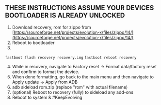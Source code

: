 ## THESE INSTRUCTIONS ASSUME YOUR DEVICES BOOTLOADER IS ALREADY UNLOCKED

1. Download recovery, rom for zippo from [https://sourceforge.net/projects/evolution-x/files/zippo/14/](https://sourceforge.net/projects/evolution-x/files/zippo/14/)
2. Reboot to bootloader
3.
```fastboot flash recovery recovery.img```
```fastboot reboot recovery```

4. While in recovery, navigate to Factory reset -> Format data/factory reset and confirm to format the device.
5. When done formatting, go back to the main menu and then navigate to Apply update -> Apply from ADB
6. adb sideload rom.zip (replace "rom" with actual filename)
7. (optional) Reboot to recovery (fully) to sideload any add-ons
8. Reboot to system & #KeepEvolving
